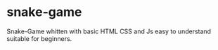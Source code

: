 # snake-game
Snake-Game whitten with basic HTML CSS and Js easy to understand suitable for beginners.
